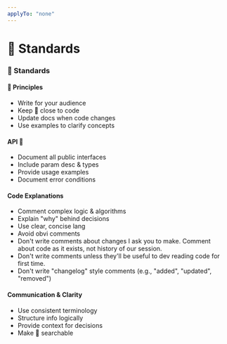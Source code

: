 ```yaml
---
applyTo: "none"
---
```


# 📝 Standards

### 📝 Standards

#### 📝 Principles

- Write for your audience
- Keep 📝 close to code
- Update docs when code changes
- Use examples to clarify concepts

#### API 📝

- Document all public interfaces
- Include param desc & types
- Provide usage examples
- Document error conditions

#### Code Explanations

- Comment complex logic & algorithms
- Explain "why" behind decisions
- Use clear, concise lang
- Avoid obvi comments
- Don't write comments about changes I ask you to make. Comment about code as it exists, not history of our session.
- Don't write comments unless they'll be useful to dev reading code for first time.
- Don't write "changelog" style comments (e.g., "added", "updated", "removed")

#### Communication & Clarity

- Use consistent terminology
- Structure info logically
- Provide context for decisions
- Make 📝 searchable
